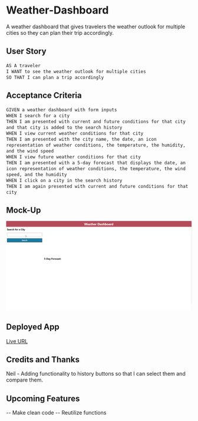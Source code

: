 # Weather-Dashboard
A weather dashboard that gives travelers the weather outlook for multiple cities so they can plan their trip accordingly.

## User Story

```
AS A traveler
I WANT to see the weather outlook for multiple cities
SO THAT I can plan a trip accordingly
```

## Acceptance Criteria

```
GIVEN a weather dashboard with form inputs
WHEN I search for a city
THEN I am presented with current and future conditions for that city and that city is added to the search history
WHEN I view current weather conditions for that city
THEN I am presented with the city name, the date, an icon representation of weather conditions, the temperature, the humidity, and the wind speed
WHEN I view future weather conditions for that city
THEN I am presented with a 5-day forecast that displays the date, an icon representation of weather conditions, the temperature, the wind speed, and the humidity
WHEN I click on a city in the search history
THEN I am again presented with current and future conditions for that city

```
## Mock-Up
![The weather app includes a search option, a list of cities, and a five-day forecast and current weather conditions for selected City](/assets/images/WeatherLeena.gif)

## Deployed App
[Live URL](https://leenacruz.github.io/Weather-Dashboard/)


## Credits and Thanks

Neil - Adding functionality to history buttons so that I can select them and compare them. 

## Upcoming Features
-- Make clean code
-- Reutilize functions 

